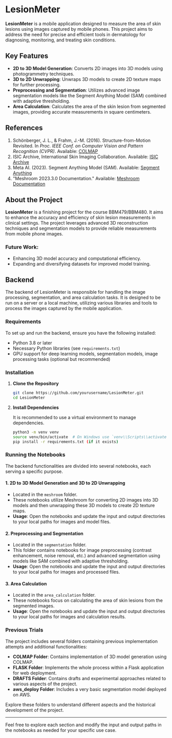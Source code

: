 # LesionMeter

**LesionMeter** is a mobile application designed to measure the area of skin lesions using images captured by mobile phones. This project aims to address the need for precise and efficient tools in dermatology for diagnosing, monitoring, and treating skin conditions.

## Key Features

- **2D to 3D Model Generation**: Converts 2D images into 3D models using photogrammetry techniques.
- **3D to 2D Unwrapping**: Unwraps 3D models to create 2D texture maps for further processing.
- **Preprocessing and Segmentation**: Utilizes advanced image segmentation models like the Segment Anything Model (SAM) combined with adaptive thresholding.
- **Area Calculation**: Calculates the area of the skin lesion from segmented images, providing accurate measurements in square centimeters.

## References

1. Schönberger, J. L., & Frahm, J.-M. (2016). Structure-from-Motion Revisited. In *Proc. IEEE Conf. on Computer Vision and Pattern Recognition (CVPR)*. Available: [COLMAP](https://colmap.github.io/)
2. ISIC Archive, International Skin Imaging Collaboration. Available: [ISIC Archive](https://www.isic-archive.com)
3. Meta AI. (2023). Segment Anything Model (SAM). Available: [Segment Anything](https://ai.facebook.com/research/publications/segment-anything/)
4. "Meshroom 2023.3.0 Documentation." Available: [Meshroom Documentation](https://meshroom-manual.readthedocs.io/en/latest/feature-documentation/core/pipelines/photogrammetry.html)

## About the Project

**LesionMeter** is a finishing project for the course BBM479/BBM480. It aims to enhance the accuracy and efficiency of skin lesion measurements in clinical settings. The project leverages advanced 3D reconstruction techniques and segmentation models to provide reliable measurements from mobile phone images.

### Future Work:

- Enhancing 3D model accuracy and computational efficiency.
- Expanding and diversifying datasets for improved model training.

## Backend

The backend of LesionMeter is responsible for handling the image processing, segmentation, and area calculation tasks. It is designed to be run on a server or a local machine, utilizing various libraries and tools to process the images captured by the mobile application.

### Requirements

To set up and run the backend, ensure you have the following installed:

- Python 3.8 or later
- Necessary Python libraries (see `requirements.txt`)
- GPU support for deep learning models, segmentation models, image processing tasks (optional but recommended)

### Installation

1. **Clone the Repository**

   ```bash
   git clone https://github.com/yourusername/LesionMeter.git
   cd LesionMeter
    ```

2. **Install Dependencies**

   It is recommended to use a virtual environment to manage dependencies.

   ```bash
   python3 -m venv venv
   source venv/bin/activate  # On Windows use `venv\\Scripts\\activate`
   pip install -r requirements.txt (if it exists)
   ```

### Running the Notebooks

The backend functionalities are divided into several notebooks, each serving a specific purpose.

#### 1. 2D to 3D Model Generation and 3D to 2D Unwrapping

- Located in the `meshroom` folder.
- These notebooks utilize Meshroom for converting 2D images into 3D models and then unwrapping these 3D models to create 2D texture maps.
- **Usage**: Open the notebooks and update the input and output directories to your local paths for images and model files.

#### 2. Preprocessing and Segmentation

- Located in the `segmentation` folder.
- This folder contains notebooks for image preprocessing (contrast enhancement, noise removal, etc.) and advanced segmentation using models like SAM combined with adaptive thresholding.
- **Usage**: Open the notebooks and update the input and output directories to your local paths for images and processed files.

#### 3. Area Calculation

- Located in the `area_calculation` folder.
- These notebooks focus on calculating the area of skin lesions from the segmented images.
- **Usage**: Open the notebooks and update the input and output directories to your local paths for images and calculation results.

### Previous Trials

The project includes several folders containing previous implementation attempts and additional functionalities:

- **COLMAP Folder**: Contains implementation of 3D model generation using COLMAP.
- **FLASK Folder**: Implements the whole process within a Flask application for web deployment.
- **DRAFTS Folder**: Contains drafts and experimental approaches related to various aspects of the project.
- **aws_deploy Folder**: Includes a very basic segmentation model deployed on AWS.

Explore these folders to understand different aspects and the historical development of the project.

---

Feel free to explore each section and modify the input and output paths in the notebooks as needed for your specific use case.
